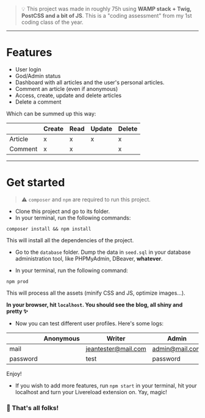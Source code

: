 > :bulb: This project was made in roughly 75h using **WAMP stack + Twig, PostCSS and a bit of JS**.
This is a "coding assessment" from my 1st coding class of the year.

---

# Features
- User login
- God/Admin status
- Dashboard with all articles and the user's personal articles.
- Comment an article (even if anonymous)
- Access, create, update and delete articles
- Delete a comment

Which can be summed up this way:

|         | Create | Read | Update | Delete |
|---------|--------|------|--------|--------|
| Article | x      | x    | x      | x      |
| Comment | x      | x    |        | x      |


---

# Get started
> :warning: `composer` and `npm` are required to run this project.

- Clone this project and go to its folder.
- In your terminal, run the following commands:

```
composer install && npm install
```

This will install all the dependencies of the project.

- Go to the `database` folder. Dump the data in `seed.sql` in your database administration tool, like PHPMyAdmin, DBeaver, **whatever**.

- In your terminal, run the following command:
```
npm prod
```

This will process all the assets (minify CSS and JS, optimize images...).

**In your browser, hit `localhost`. You should see the blog, all shiny and pretty :sparkles:**

- Now you can test different user profiles. Here's some logs:

|          | Anonymous | Writer              | Admin          |
|----------|-----------|---------------------|----------------|
| mail     |           | jeantester@mail.com | admin@mail.com |
| password |           | test                | password       |

Enjoy!

- If you wish to add more features, run `npm start` in your terminal, hit your localhost and turn your Livereload extension on. Yay, magic!

### **:checkered_flag: That's all folks!**
